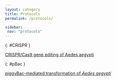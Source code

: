 ```yaml
---
layout: category
title: Protocols
permalink: /protocols/

sidebar:
 nav: "protocols"
---
```

{: #CRISPR }

[CRISPR/Cas9 gene editing of Aedes aegypti](/assets/pdf/CRISPR.pdf)

{: #pBac }

[piggyBac-mediated transformation of *Aedes aegypti*](/assets/pdf/Aedes_pBac.pdf)
